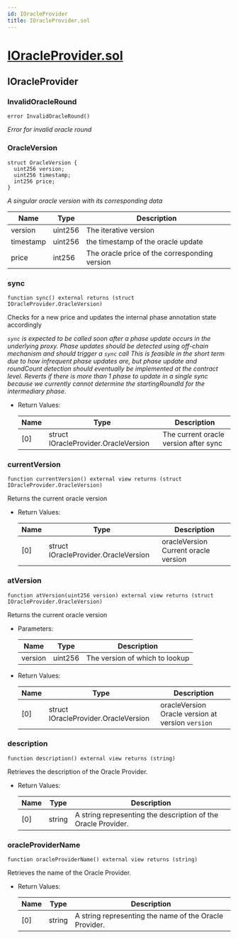 ```yaml
---
id: IOracleProvider
title: IOracleProvider.sol
---
```

# [IOracleProvider.sol](https://github.com/chromatic-protocol/contracts/tree/main/contracts/oracle/interfaces/IOracleProvider.sol)

## IOracleProvider

### InvalidOracleRound

```solidity
error InvalidOracleRound()
```

_Error for invalid oracle round_

### OracleVersion

```solidity
struct OracleVersion {
  uint256 version;
  uint256 timestamp;
  int256 price;
}
```

_A singular oracle version with its corresponding data_

| Name | Type | Description |
| ---- | ---- | ----------- |
| version | uint256 | The iterative version |
| timestamp | uint256 | the timestamp of the oracle update |
| price | int256 | The oracle price of the corresponding version |

### sync

```solidity
function sync() external returns (struct IOracleProvider.OracleVersion)
```

Checks for a new price and updates the internal phase annotation state accordingly

_`sync` is expected to be called soon after a phase update occurs in the underlying proxy.
     Phase updates should be detected using off-chain mechanism and should trigger a `sync` call
     This is feasible in the short term due to how infrequent phase updates are, but phase update
     and roundCount detection should eventually be implemented at the contract level.
     Reverts if there is more than 1 phase to update in a single sync because we currently cannot
     determine the startingRoundId for the intermediary phase._

- Return Values:

  | Name | Type | Description |
  | ---- | ---- | ----------- |
  | [0] | struct IOracleProvider.OracleVersion | The current oracle version after sync |

### currentVersion

```solidity
function currentVersion() external view returns (struct IOracleProvider.OracleVersion)
```

Returns the current oracle version

- Return Values:

  | Name | Type | Description |
  | ---- | ---- | ----------- |
  | [0] | struct IOracleProvider.OracleVersion | oracleVersion Current oracle version |

### atVersion

```solidity
function atVersion(uint256 version) external view returns (struct IOracleProvider.OracleVersion)
```

Returns the current oracle version

- Parameters:

  | Name | Type | Description |
  | ---- | ---- | ----------- |
  | version | uint256 | The version of which to lookup |

- Return Values:

  | Name | Type | Description |
  | ---- | ---- | ----------- |
  | [0] | struct IOracleProvider.OracleVersion | oracleVersion Oracle version at version `version` |

### description

```solidity
function description() external view returns (string)
```

Retrieves the description of the Oracle Provider.

- Return Values:

  | Name | Type | Description |
  | ---- | ---- | ----------- |
  | [0] | string | A string representing the description of the Oracle Provider. |

### oracleProviderName

```solidity
function oracleProviderName() external view returns (string)
```

Retrieves the name of the Oracle Provider.

- Return Values:

  | Name | Type | Description |
  | ---- | ---- | ----------- |
  | [0] | string | A string representing the name of the Oracle Provider. |

